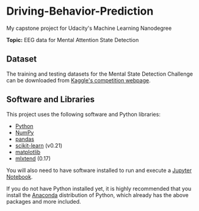 # Driving-Behavior-Prediction

My capstone project for Udacity's Machine Learning Nanodegree

**Topic:** EEG data for Mental Attention State Detection

## Dataset

The training and testing datasets for the Mental State Detection Challenge can be downloaded from [Kaggle's competition webpage](https://www.kaggle.com/inancigdem/eeg-data-for-mental-attention-state-detection/data#).

## Software and Libraries

This project uses the following software and Python libraries:

* [Python](https://www.python.org/downloads/release/python-364/)
* [NumPy](https://numpy.org/)
* [pandas](https://pandas.pydata.org/)
* [scikit-learn](https://scikit-learn.org/stable/) (v0.21)
* [matplotlib](https://matplotlib.org/)
* [mlxtend](https://pypi.org/project/mlxtend/) (0.17)

You will also need to have software installed to run and execute a [Jupyter Notebook](https://jupyter.org/).

If you do not have Python installed yet, it is highly recommended that you install the [Anaconda](https://www.anaconda.com/distribution/) distribution of Python, which already has the above packages and more included.
